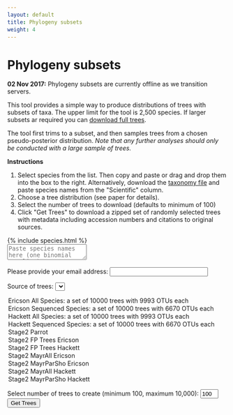 ```yaml
---
layout: default
title: Phylogeny subsets
weight: 4
---
```




Phylogeny subsets
=================


<div class="alert alert-warning">
  <p><b>02 Nov 2017:</b> Phylogeny subsets are currently offline as we transition servers.</p>
</div>


This tool provides a simple way to produce distributions of trees with subsets
of taxa. The upper limit for the tool is 2,500 species. If larger subsets ar
required you can [download full trees](http://litoria.eeb.yale.edu/bird-tree/archives/).

The tool first trims to a subset, and then samples trees from a chosen
pseudo-posterior distribution. *Note that any further analyses should only
be conducted with a large sample of trees.*

**Instructions**

1. Select species from the list. Then copy and paste or drag and drop
them into the box to the right. Alternatively, download the [taxonomy file](http://litoria.eeb.yale.edu/bird-tree/BLIOCPhyloMasterTax.csv)
and paste species names from the "Scientific" column.  
2. Choose a tree distribution (see paper for details).  
3. Select the number of trees to download (defaults to minimum of 100)  
4. Click "Get Trees" to download a zipped set of randomly selected
trees with metadata including accession numbers and citations to original  
sources.  

<div class="container">
<div class="row">
<div class="speciesContainer col-md-3">
  {% include species.html %}
</div>

<textarea  class="selectedContainer col-md-3" id="selected" placeholder="Paste species names here (one binomial per line)."></textarea></div>
</div>



Please provide your email address: <input type="text" name="email" id="email" size="25">

Source of trees: <select name="treeset" id="treeset">
   <option selected="selected" value="4">Ericson All Species: a set of 10000 trees with 9993 OTUs each </option>
   <option value="2">Ericson Sequenced Species: a set of 10000 trees with 6670 OTUs each </option>
   <option value="3">Hackett All Species: a set of 10000 trees with 9993 OTUs each </option>
   <option value="5">Hackett Sequenced Species: a set of 10000 trees with 6670 OTUs each </option>
   <option value="6">Stage2 Parrot</option>
   <option value="7">Stage2 FP Trees Ericson</option>
   <option value="8">Stage2 FP Trees Hackett</option>
   <option value="13">Stage2 MayrAll Ericson</option>
   <option value="14">Stage2 MayrParSho Ericson</option>
   <option value="15">Stage2 MayrAll Hackett</option>
   <option value="16">Stage2 MayrParSho Hackett</option>
</select>

Select number of trees to create (minimum 100, maximum 10,000): <input id="treenum" type="text" size="2" value="100">
<button class="btn" id="gettrees">Get Trees</button> <span><img id="loading" src="/images/loading.gif" onload="$(this).toggle(false)" style="display: none;"><span><span id="status"></span>
